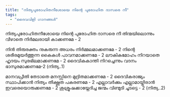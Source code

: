 ```yaml
---
title: "നിത്യപുരോഹിതനീശോയെ നിന്റെ പുരോഹിത ദാസരെ നീ"
tags:
  - "ദൈവവിളി ഗാനങ്ങൾ"
---
```


നിത്യപുരോഹിതനീശോയെ നിന്റെ പുരോഹിത ദാസരെ നീ
തിന്മയിലൊന്നും വീഴാതെ നിർമലരായി കാക്കണമേ - 2

നിൻ തിരുരക്തം നുകരുന്ന അധരം നിർമ്മലമാക്കണമേ - 2
നിന്റെ ശരീരമുയർത്തുന്ന കൈകൾ പാവനമാക്കണമേ - 2
ലൗകികമോഹം നിറയാതെ ഹൃദയം സുരഭിലമാക്കണമേ - 2
ദൈവികകാന്തി നിറച്ചെന്നും വദനം ഭാസുരമാക്കണമേ-2  (നിത്യ..1)

മാനവപ്രീതി തേടാതെ മനസ്സിനെ മുദ്രിതമാക്കണമേ - 2
ദൈവികരാജ്യം സ്ഥാപിക്കാൻ നിത്യം തീക്ഷ്ണത പകരണമേ - 2
എല്ലാവർക്കും എല്ലാമായ്തീരാൻ ഇവരെയൊരുക്കണമേ - 2
ശുശ്രൂഷക്കായ്നേദിച്ച ജന്മം വിണ്മുടി ചൂടട്ടെ - 2 (നിത്യ..2)
